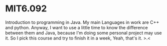 # MIT6.092

Introduction to programming in Java.
My main Languages in work are C++ and python. Anyway, I want to use a little time to know the difference between them and Java, because I'm doing some personal project may use it. So I pick this course and try to finish it in a week, Yeah, that's it.   >.<